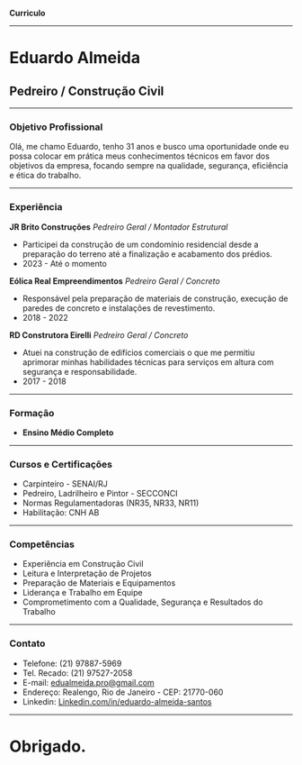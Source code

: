 **Curriculo**

---

# Eduardo Almeida
## Pedreiro / Construção Civil

---

### Objetivo Profissional

Olá, me chamo Eduardo, tenho 31 anos e busco uma oportunidade onde eu possa colocar em prática meus conhecimentos técnicos em favor dos objetivos da empresa, focando sempre na qualidade, segurança, eficiência e ética do trabalho.

---

### Experiência

**JR Brito Construções**
*Pedreiro Geral / Montador Estrutural*
- Participei da construção de um condomínio residencial desde a preparação do terreno até a finalização e acabamento dos prédios.
- 2023 - Até o momento

	
**Eólica Real Empreendimentos**
*Pedreiro Geral / Concreto*
- Responsável pela preparação de materiais de construção, execução de paredes de concreto e instalações de revestimento.
- 2018 - 2022

**RD Construtora Eirelli**
*Pedreiro Geral / Concreto*
- Atuei na construção de edifícios comerciais o que me permitiu aprimorar minhas habilidades técnicas para serviços em altura com segurança e responsabilidade.
- 2017 - 2018

---

### Formação

- **Ensino Médio Completo**

---

### Cursos e Certificações

- Carpinteiro - SENAI/RJ
- Pedreiro, Ladrilheiro e Pintor - SECCONCI
- Normas Regulamentadoras (NR35, NR33, NR11)
- Habilitação: CNH AB

---

### Competências

- Experiência em Construção Civil
- Leitura e Interpretação de Projetos
- Preparação de Materiais e Equipamentos
- Liderança e Trabalho em Equipe
- Comprometimento com a Qualidade, Segurança e Resultados do Trabalho

---

### Contato

- Telefone: (21) 97887-5969
- Tel. Recado: (21) 97527-2058
- E-mail: edualmeida.pro@gmail.com
- Endereço: Realengo, Rio de Janeiro - CEP: 21770-060
- Linkedin: [Linkedin.com/in/eduardo-almeida-santos](https://linkedin.com/in/eduardo-almeida-santos/)

---

# Obrigado.














